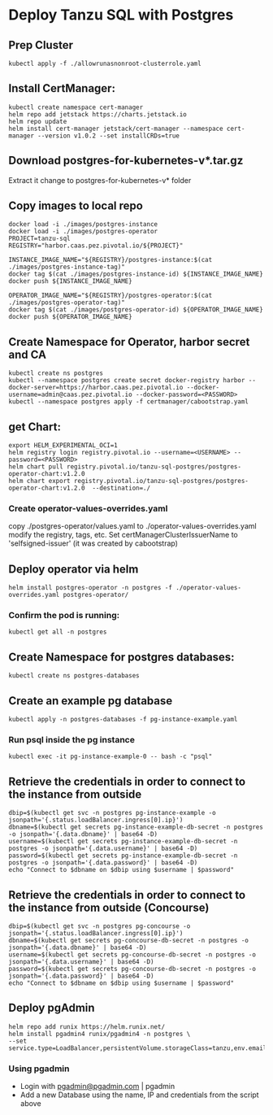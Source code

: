 # Deploy Tanzu SQL with Postgres

## Prep Cluster
```
kubectl apply -f ./allowrunasnonroot-clusterrole.yaml
```


## Install CertManager:
```
kubectl create namespace cert-manager
helm repo add jetstack https://charts.jetstack.io
helm repo update
helm install cert-manager jetstack/cert-manager --namespace cert-manager --version v1.0.2 --set installCRDs=true
```


## Download postgres-for-kubernetes-v*.tar.gz
  Extract it
  change to postgres-for-kubernetes-v* folder

## Copy images to local repo
  ```
  docker load -i ./images/postgres-instance
  docker load -i ./images/postgres-operator
  PROJECT=tanzu-sql
  REGISTRY="harbor.caas.pez.pivotal.io/${PROJECT}"

  INSTANCE_IMAGE_NAME="${REGISTRY}/postgres-instance:$(cat ./images/postgres-instance-tag)"
  docker tag $(cat ./images/postgres-instance-id) ${INSTANCE_IMAGE_NAME}
  docker push ${INSTANCE_IMAGE_NAME}

  OPERATOR_IMAGE_NAME="${REGISTRY}/postgres-operator:$(cat ./images/postgres-operator-tag)"
  docker tag $(cat ./images/postgres-operator-id) ${OPERATOR_IMAGE_NAME}
  docker push ${OPERATOR_IMAGE_NAME}
```

## Create Namespace for Operator, harbor secret and CA
```
kubectl create ns postgres
kubectl --namespace postgres create secret docker-registry harbor --docker-server=https://harbor.caas.pez.pivotal.io --docker-username=admin@caas.pez.pivotal.io --docker-password=<PASSWORD>
kubectl --namespace postgres apply -f certmanager/cabootstrap.yaml
```

## get Chart:
```
export HELM_EXPERIMENTAL_OCI=1
helm registry login registry.pivotal.io --username=<USERNAME> --password=<PASSWORD>
helm chart pull registry.pivotal.io/tanzu-sql-postgres/postgres-operator-chart:v1.2.0
helm chart export registry.pivotal.io/tanzu-sql-postgres/postgres-operator-chart:v1.2.0  --destination=./
```

### Create operator-values-overrides.yaml
  copy ./postgres-operator/values.yaml to ./operator-values-overrides.yaml
  modify the registry, tags, etc.
  Set certManagerClusterIssuerName to 'selfsigned-issuer' (it was created by cabootstrap)


## Deploy operator via helm
```
helm install postgres-operator -n postgres -f ./operator-values-overrides.yaml postgres-operator/
```

### Confirm the pod is running:
```
kubectl get all -n postgres
```
## Create Namespace for postgres databases:
```
kubectl create ns postgres-databases
```


## Create an example pg database
    kubectl apply -n postgres-databases -f pg-instance-example.yaml

### Run psql inside the pg instance
    kubectl exec -it pg-instance-example-0 -- bash -c "psql"


## Retrieve the credentials in order to connect to the instance from outside
    dbip=$(kubectl get svc -n postgres pg-instance-example -o jsonpath='{.status.loadBalancer.ingress[0].ip}')
    dbname=$(kubectl get secrets pg-instance-example-db-secret -n postgres -o jsonpath='{.data.dbname}' | base64 -D)
    username=$(kubectl get secrets pg-instance-example-db-secret -n postgres -o jsonpath='{.data.username}' | base64 -D)
    password=$(kubectl get secrets pg-instance-example-db-secret -n postgres -o jsonpath='{.data.password}' | base64 -D)
    echo "Connect to $dbname on $dbip using $username | $password"


## Retrieve the credentials in order to connect to the instance from outside (Concourse)
    dbip=$(kubectl get svc -n postgres pg-concourse -o jsonpath='{.status.loadBalancer.ingress[0].ip}')
    dbname=$(kubectl get secrets pg-concourse-db-secret -n postgres -o jsonpath='{.data.dbname}' | base64 -D)
    username=$(kubectl get secrets pg-concourse-db-secret -n postgres -o jsonpath='{.data.username}' | base64 -D)
    password=$(kubectl get secrets pg-concourse-db-secret -n postgres -o jsonpath='{.data.password}' | base64 -D)
    echo "Connect to $dbname on $dbip using $username | $password"


## Deploy pgAdmin
    helm repo add runix https://helm.runix.net/
    helm install pgadmin4 runix/pgadmin4 -n postgres \
    --set service.type=LoadBalancer,persistentVolume.storageClass=tanzu,env.email=pgadmin@pgadmin.org,env.password=pgadmin


### Using pgadmin

* Login with pgadmin@pgadmin.com | pgadmin
* Add a new Database using the name, IP and credentials from the script above
